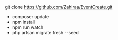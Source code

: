 git clone https://github.com/Zahiraa/EventCreate.git
- composer update 
- npm install 
- npm run watch
- php artsan migrate:fresh --seed
